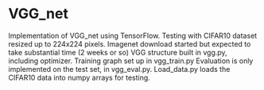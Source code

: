 # VGG_net

Implementation of VGG_net using TensorFlow. 
Testing with CIFAR10 dataset resized up to 224x224 pixels. Imagenet download started but expected to take substantial time (2 weeks or so)
VGG structure built in vgg.py, including optimizer.
Training graph set up in vgg_train.py
Evaluation is only implemented on the test set, in vgg_eval.py.
Load_data.py loads the CIFAR10 data into numpy arrays for testing.

